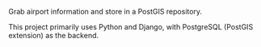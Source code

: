 Grab airport information and store in a PostGIS repository.

This project primarily uses Python and Django, with PostgreSQL (PostGIS extension) as the backend.
